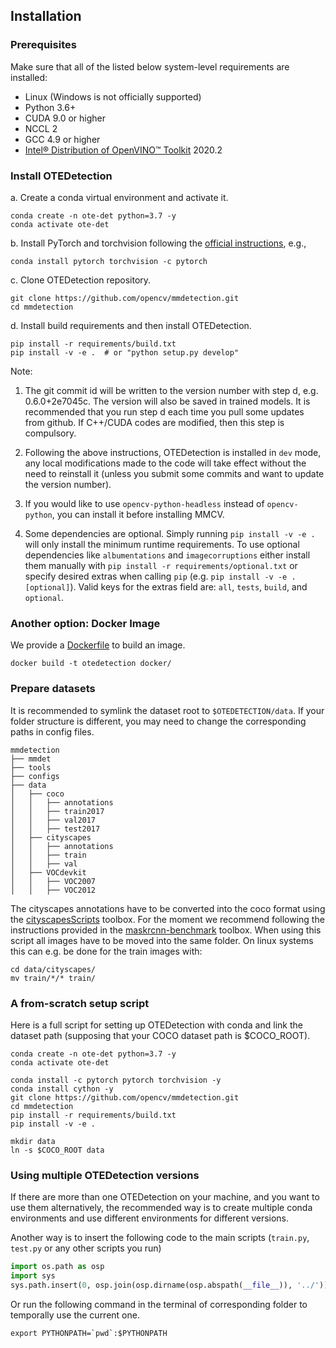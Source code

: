 ## Installation

### Prerequisites

Make sure that all of the listed below system-level requirements are installed:

- Linux (Windows is not officially supported)
- Python 3.6+
- CUDA 9.0 or higher
- NCCL 2
- GCC 4.9 or higher
- [Intel® Distribution of OpenVINO™ Toolkit](https://software.intel.com/en-us/openvino-toolkit) 2020.2 

### Install OTEDetection

a. Create a conda virtual environment and activate it.

```shell
conda create -n ote-det python=3.7 -y
conda activate ote-det
```

b. Install PyTorch and torchvision following the [official instructions](https://pytorch.org/), e.g.,

```shell
conda install pytorch torchvision -c pytorch
```

c. Clone OTEDetection repository.

```shell
git clone https://github.com/opencv/mmdetection.git
cd mmdetection
```

d. Install build requirements and then install OTEDetection.

```shell
pip install -r requirements/build.txt
pip install -v -e .  # or "python setup.py develop"
```

Note:

1. The git commit id will be written to the version number with step d, e.g. 0.6.0+2e7045c. The version will also be saved in trained models.
It is recommended that you run step d each time you pull some updates from github. If C++/CUDA codes are modified, then this step is compulsory.

2. Following the above instructions, OTEDetection is installed in `dev` mode, any local modifications made to the code will take effect without the need to reinstall it (unless you submit some commits and want to update the version number).

3. If you would like to use `opencv-python-headless` instead of `opencv-python`,
you can install it before installing MMCV.

4. Some dependencies are optional. Simply running `pip install -v -e .` will only install the minimum runtime requirements. To use optional dependencies like `albumentations` and `imagecorruptions` either install them manually with `pip install -r requirements/optional.txt` or specify desired extras when calling `pip` (e.g. `pip install -v -e .[optional]`). Valid keys for the extras field are: `all`, `tests`, `build`, and `optional`.

### Another option: Docker Image

We provide a [Dockerfile](https://github.com/opencv/mmdetection/blob/ote/docker/Dockerfile) to build an image.

```shell
docker build -t otedetection docker/
```

### Prepare datasets

It is recommended to symlink the dataset root to `$OTEDETECTION/data`.
If your folder structure is different, you may need to change the corresponding paths in config files.

```
mmdetection
├── mmdet
├── tools
├── configs
├── data
│   ├── coco
│   │   ├── annotations
│   │   ├── train2017
│   │   ├── val2017
│   │   ├── test2017
│   ├── cityscapes
│   │   ├── annotations
│   │   ├── train
│   │   ├── val
│   ├── VOCdevkit
│   │   ├── VOC2007
│   │   ├── VOC2012

```
The cityscapes annotations have to be converted into the coco format using the [cityscapesScripts](https://github.com/mcordts/cityscapesScripts) toolbox.
For the moment we recommend following the instructions provided in the
[maskrcnn-benchmark](https://github.com/facebookresearch/maskrcnn-benchmark/tree/master/maskrcnn_benchmark/data) toolbox. When using this script all images have to be moved into the same folder. On linux systems this can e.g. be done for the train images with:
```shell
cd data/cityscapes/
mv train/*/* train/
```

### A from-scratch setup script

Here is a full script for setting up OTEDetection with conda and link the dataset path (supposing that your COCO dataset path is $COCO_ROOT).

```shell
conda create -n ote-det python=3.7 -y
conda activate ote-det

conda install -c pytorch pytorch torchvision -y
conda install cython -y
git clone https://github.com/opencv/mmdetection.git
cd mmdetection
pip install -r requirements/build.txt
pip install -v -e .

mkdir data
ln -s $COCO_ROOT data
```

### Using multiple OTEDetection versions

If there are more than one OTEDetection on your machine, and you want to use them alternatively, the recommended way is to create multiple conda environments and use different environments for different versions.

Another way is to insert the following code to the main scripts (`train.py`, `test.py` or any other scripts you run)
```python
import os.path as osp
import sys
sys.path.insert(0, osp.join(osp.dirname(osp.abspath(__file__)), '../'))
```

Or run the following command in the terminal of corresponding folder to temporally use the current one.
```shell
export PYTHONPATH=`pwd`:$PYTHONPATH
```

